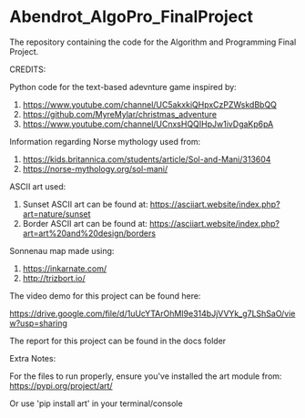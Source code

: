 # Abendrot_AlgoPro_FinalProject

The repository containing the code for the Algorithm and Programming Final Project.

CREDITS:

Python code for the text-based adevnture game inspired by:
1. https://www.youtube.com/channel/UC5akxkiQHpxCzPZWskdBbQQ
2. https://github.com/MyreMylar/christmas_adventure
3. https://www.youtube.com/channel/UCnxsHQQIHpJw1ivDgaKp6pA

Information regarding Norse mythology used from:
1. https://kids.britannica.com/students/article/Sol-and-Mani/313604
2. https://norse-mythology.org/sol-mani/

ASCII art used:
1. Sunset ASCII art can be found at: https://asciiart.website/index.php?art=nature/sunset
2. Border ASCII art can be found at: https://asciiart.website/index.php?art=art%20and%20design/borders

Sonnenau map made using:
1. https://inkarnate.com/
2. http://trizbort.io/

The video demo for this project can be found here:

https://drive.google.com/file/d/1uUcYTArOhMI9e314bJjVVYk_g7LShSaO/view?usp=sharing

The report for this project can be found in the docs folder

Extra Notes:

For the files to run properly, ensure you've installed the art module from: https://pypi.org/project/art/

Or use 'pip install art' in your terminal/console




